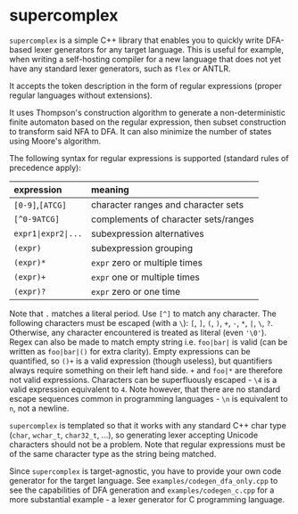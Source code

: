 supercomplex
============

`supercomplex` is a simple C++ library that enables you to quickly write DFA-based lexer generators for any target
language. This is useful for example, when writing a self-hosting compiler for a new language that does not yet have
any standard lexer generators, such as `flex` or ANTLR.

It accepts the token description in the form of regular expressions (proper regular languages without extensions).

It uses Thompson's construction algorithm to generate a non-deterministic finite automaton based on the regular
expression, then subset construction to transform said NFA to DFA. It can also minimize the number of states using
Moore's algorithm.

The following syntax for regular expressions is supported (standard rules of precedence apply):

| expression | meaning
|:-----------|:--------
| `[0-9]`,`[ATCG]` | character ranges and character sets
| `[^0-9ATCG]` | complements of character sets/ranges
| <code>expr1&#124;expr2&#124;...</code> | subexpression alternatives
| `(expr)` | subexpression grouping
| `(expr)*` | `expr` zero or multiple times
| `(expr)+` | `expr` one or multiple times
| `(expr)?` | `expr` zero or one time

Note that `.` matches a literal period. Use `[^]` to match any character. The following characters must be escaped
(with a `\`): `[`, `]`, `(`, `)`, `+`, `-`, `*`, `|`, `\`, `?`. Otherwise, any character encountered is treated as
literal (even `'\0'`). Regex can also be made to match empty string i.e. `foo|bar|` is valid (can be written as
`foo|bar|()` for extra clarity). Empty expressions can be quantified, so `()+` is a valid expression (though useless),
but quantifiers always require something on their left hand side. `+` and `foo|*` are therefore not valid expressions.
Characters can be superfluously escaped - `\4` is a valid expression equivalent to `4`. Note however, that there are no
standard escape sequences common in programming languages - `\n` is equivalent to `n`, not a newline.

`supercomplex` is templated so that it works with any standard C++ char type (`char`, `wchar_t`, `char32_t`, ...), so
generating lexer accepting Unicode characters should not be a problem. Note that regular expressions must be of the same
 character type as the string being matched.

Since `supercomplex` is target-agnostic, you have to provide your own code generator for the target language. See
`examples/codegen_dfa_only.cpp` to see the capabilities of DFA generation and `examples/codegen_c.cpp` for a more
substantial example - a lexer generator for C programming language.